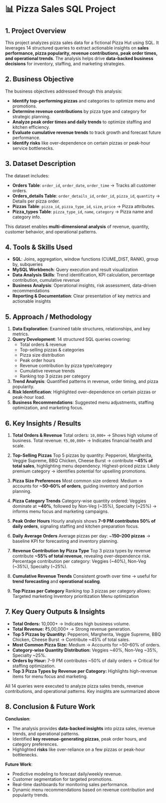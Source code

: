 

# 📊 Pizza Sales SQL Project

##  1. Project Overview

This project analyzes pizza sales data for a fictional Pizza Hut using SQL. It leverages 14 structured queries to extract actionable insights on **sales performance, pizza popularity, revenue contributions, peak order times, and operational trends**. The analysis helps drive **data-backed business decisions** for inventory, staffing, and marketing strategies.



##  2. Business Objective

The business objectives addressed through this analysis:

* **Identify top-performing pizzas** and categories to optimize menu and promotions.
* **Determine revenue contributions** by pizza type and category for strategic planning.
* **Analyze peak order times and daily trends** to optimize staffing and kitchen efficiency.
* **Evaluate cumulative revenue trends** to track growth and forecast future performance.
* **Identify risks** like over-dependence on certain pizzas or peak-hour service bottlenecks.



##  3. Dataset Description

The dataset includes:

* **Orders Table**: `order_id`, `order_date`, `order_time` → Tracks all customer orders.
* **Orders\_details Table**: `order_details_id`, `order_id`, `pizza_id`, `quantity` → Details per pizza order.
* **Pizzas Table**: `pizza_id`, `pizza_type_id`, `size`, `price` → Pizza attributes.
* **Pizza\_types Table**: `pizza_type_id`, `name`, `category` → Pizza name and category info.

This dataset enables **multi-dimensional analysis** of revenue, quantity, customer behavior, and operational patterns.



##  4. Tools & Skills Used

* **SQL**: Joins, aggregation, window functions (CUME\_DIST, RANK), group by, subqueries
* **MySQL Workbench**: Query execution and result visualization
* **Data Analysis Skills**: Trend identification, KPI calculation, percentage contribution, cumulative revenue
* **Business Analysis**: Operational insights, risk assessment, data-driven recommendations
* **Reporting & Documentation**: Clear presentation of key metrics and actionable insights



##  5. Approach / Methodology

1. **Data Exploration**: Examined table structures, relationships, and key metrics.
2. **Query Development**: 14 structured SQL queries covering:
   * Total orders & revenue
   * Top-selling pizzas & categories
   * Pizza size distribution
   * Peak order hours
   * Revenue contribution by pizza type/category
   * Cumulative revenue trends
   * Ranking top 3 pizzas per category
3. **Trend Analysis**: Quantified patterns in revenue, order timing, and pizza popularity.
4. **Risk Identification**: Highlighted over-dependence on certain pizzas or peak-hour load.
5. **Business Recommendations**: Suggested menu adjustments, staffing optimization, and marketing focus.



##  6. Key Insights / Results

1. **Total Orders & Revenue**
Total orders: `10,000+` → Shows high volume of business.
Total revenue: `₹5,00,000+` → Indicates financial health and scale.

2. **Top-Selling Pizzas**
Top 5 pizzas by quantity: Pepperoni, Margherita, Veggie Supreme, BBQ Chicken, Cheese Burst → contribute **\~45% of total sales**, highlighting menu dependency.
Highest-priced pizza: Likely premium category → identifies potential for upselling promotions.

3. **Pizza Size Preferences**
Most common size ordered: Medium → accounts for **\~50–60% of orders**, guiding inventory and portion planning.

4. **Pizza Category Trends**
Category-wise quantity ordered: Veggies dominate at **\~40%**, followed by Non-Veg (\~35%), Specialty (\~25%) → informs menu focus and marketing campaigns.

5. **Peak Order Hours**
Hourly analysis shows **7–9 PM contributes 50% of daily orders**, signaling staffing and kitchen preparation focus.

6. **Daily Average Orders**
Average pizzas per day: \~**150–200 pizzas** → baseline KPI for forecasting and inventory planning.

7. **Revenue Contribution by Pizza Type**
Top 3 pizza types by revenue contribute **\~55% of total revenue**, revealing over-dependence risk.
Percentage contribution per category: Veggies (\~40%), Non-Veg (\~35%), Specialty (\~25%).

8. **Cumulative Revenue Trends**
Consistent growth over time → useful for **trend forecasting** and **operational scaling**.

9. **Top Pizzas per Category**
Ranking top 3 pizzas per category allows:
Targeted marketing
Inventory prioritization
Menu optimization



##  7. Key Query Outputs & Insights

- **Total Orders:** 10,000+ → Indicates high business volume.
- **Total Revenue:** ₹5,00,000+ → Strong revenue generation.
- **Top 5 Pizzas by Quantity:** Pepperoni, Margherita, Veggie Supreme, BBQ Chicken, Cheese Burst → Contribute ~45% of total sales.
- **Most Common Pizza Size:** Medium → Accounts for ~50–60% of orders.
- **Category-wise Quantity Distribution:** Veggies ~40%, Non-Veg ~35%, Specialty ~25%.
- **Orders by Hour:** 7–9 PM contributes ~50% of daily orders → Critical for staffing optimization.
- **Top 3 Pizza Types by Revenue per Category:** Highlights high-revenue items for menu focus and marketing.

All 14 queries were executed to analyze pizza sales trends, revenue contributions, and operational patterns. Key insights are summarized above


##  8. Conclusion & Future Work

**Conclusion**:

* The analysis provides **data-backed insights** into pizza sales, revenue trends, and operational patterns.
* Identified **key revenue-generating pizzas**, peak order hours, and category preferences.
* Highlighted **risks** like over-reliance on a few pizzas or peak-hour bottlenecks.

**Future Work**:

* Predictive modeling to forecast daily/weekly revenue.
* Customer segmentation for targeted promotions.
* Real-time dashboards for monitoring sales performance.
* Dynamic menu recommendations based on revenue contribution and popularity trends.




